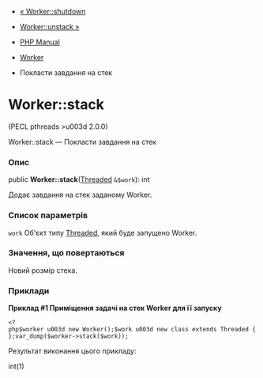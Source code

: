 - [« Worker::shutdown](worker.shutdown.md)
- [Worker::unstack »](worker.unstack.md)

- [PHP Manual](index.md)
- [Worker](class.worker.md)
- Покласти завдання на стек

# Worker::stack

(PECL pthreads \>u003d 2.0.0)

Worker::stack — Покласти завдання на стек

### Опис

public **Worker::stack**([Threaded](class.threaded.md) `&$work`): int

Додає завдання на стек заданому Worker.

### Список параметрів

`work`
Об'єкт типу [Threaded](class.threaded.md), який буде запущено
Worker.

### Значення, що повертаються

Новий розмір стека.

### Приклади

**Приклад #1 Приміщення задачі на стек Worker для її запуску**

` <?php$worker u003d new Worker();$work u003d new class extends Threaded {};var_dump($worker->stack($work)); `

Результат виконання цього прикладу:

int(1)

